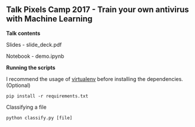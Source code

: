 ## Talk Pixels Camp 2017 - Train your own antivirus with Machine Learning

**Talk contents**

Slides - slide_deck.pdf

Notebook - demo.ipynb

**Running the scripts**

I recommend the usage of [virtualenv](https://virtualenv.pypa.io/en/stable/userguide/) before installing the dependencies.(Optional)

```pip install -r requirements.txt```

Classifying a file

```python classify.py [file]```




